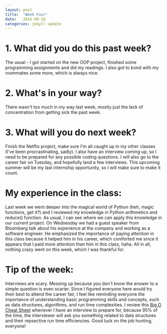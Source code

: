 ```yaml
---
layout: post
title:  "Week Four"
date:   2016-09-18
categories: jekyll update
---
```


# 1. What did you do this past week?
The usual - I got started on the new OOP project, finished some programming assignments and did my readings. I also got to bond with my roommates some more, which is always nice.

# 2. What's in your way?
There wasn't too much in my way last week, mostly just the lack of concentration from getting sick the past week.

# 3. What will you do next week?
Finish the Netflix project, make sure I'm all caught up in my other classes (I've been procrastinating, sadly). I also have an interview coming up, so I need to be prepared for any possible coding questions. I will also go to the career fair on Tuesday, and hopefully land a few interviews. This upcoming summer will be my last internship opportunity, so I will make sure to make it count.

# My experience in the class:
Last week we went deeper into the magical world of Python (heh, magic functions, get it?) and I reviewed my knowledge in Python arithmetics and reduce() function. As usual, I can see where we can apply this knowledge in our current project. On Wednesday we had a guest speaker from Bloomberg talk about his experience at the company and working as a software engineer. He emphasized the importance of paying attention in this class because it helped him in his career, which comforted me since it appears that I paid more attention than him in this class, haha. All in all, nothing crazy went on this week, which I was thankful for.

# Tip of the week:
Interviews are scary. Messing up because you don't know the answer to a simple question is even scarier. Since I figured everyone here would try their best to attend the career fair, I feel like reminding everyone the importance of understanding basic programming skills and concepts, such as data structures, algorithms, and run time complexities. I review this [Big O Cheat Sheet](http://bigocheatsheet.com) whenever I have an interview to prepare for, because 95% of the time, the interviewer will ask you something related to data structures and their repsective run time efficiencies. Good luck on the job hunting, everyone!